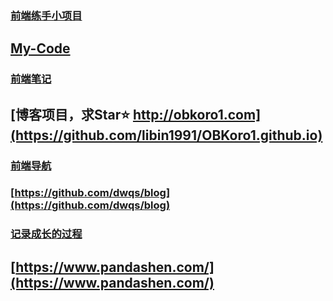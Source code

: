 ### [前端练手小项目](https://github.com/libin1991/Web-Project)
## [My-Code](https://github.com/HongqingCao/My-Code)
### [前端笔记](https://denzel.netlify.com/)
## [博客项目，求Star⭐️ http://obkoro1.com](https://github.com/libin1991/OBKoro1.github.io)
### [前端导航](https://github.com/webproblem/learning-article)
### [https://github.com/dwqs/blog](https://github.com/dwqs/blog)
### [记录成长的过程](https://github.com/berwin/Blog)
## [https://www.pandashen.com/](https://www.pandashen.com/)
